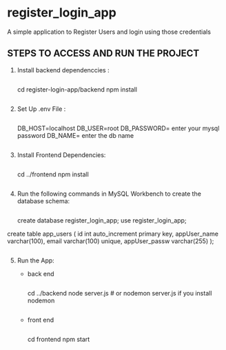 # register_login_app
A simple application to Register Users and login using those credentials

## STEPS TO ACCESS AND RUN THE PROJECT
1. Install backend dependenccies :
   ```
   ```
   cd register-login-app/backend
   npm install

   ```
   ```
2. Set Up .env File :
   ```
   ```
    DB_HOST=localhost
    DB_USER=root
    DB_PASSWORD= enter your mysql password
    DB_NAME= enter the db name
   ```
   ```
3. Install Frontend Dependencies:
   ```
   ```
   cd ../frontend
   npm install
   ```
   ```

4. Run the following commands in MySQL Workbench to create the database schema:
   ```
   ```
   create database register_login_app;
   use register_login_app;

  create table app_users (
	  id int auto_increment primary key,
    appUser_name varchar(100),
    email varchar(100) unique,
    appUser_passw varchar(255) 
  );
   ```
   ```

5. Run the App:
   - back end
     ```
     ```
     cd ../backend
     node server.js   # or nodemon server.js if you install nodemon

     ```
     ```
   - front end
     ```
     ```
     cd frontend
     npm start
     ```
     ```












   
